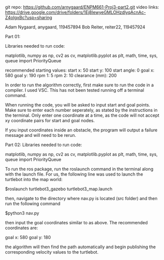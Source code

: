 git repo: https://github.com/arnygaard/ENPM661-Proj3-part2.git
video links: https://drive.google.com/drive/folders/1Ej8IewyeGMLOHzdlyqAcnAc-Z4oIgxBc?usp=sharing

Adam Nygaard, anygaard, 119457894
Bob Reiter, reiter22, 119457924

Part 01:

Libraries needed to run code:

matplotlib, numpy as np, cv2 as cv, matplotlib.pyplot as plt, math, time, sys, queue import PriorityQueue

recommended starting values:
start x: 50
start y: 100
start angle: 0
goal x: 580
goal y: 190
rpm 1: 5
rpm 2: 10
clearance (mm): 200

In order to run the algorithm correctly, first make sure to run the code in a compiler. I used VSC. This has not been tested running off a terminal command.

When running the code, you will be asked to input start and goal points. Make sure to enter each number seperately, as stated by the instructions in the terminal. Only enter one coordinate at a time, as the code will not accept xy coordinate pairs for start and goal nodes.

If you input coordinates inside an obstacle, the program will output a failure message and will need to be rerun.


Part 02:
Libraries needed to run code:

matplotlib, numpy as np, cv2 as cv, matplotlib.pyplot as plt, math, time, sys, queue import PriorityQueue

To run the ros package, run the roslaunch command in the terminal along with the launch file. For us, the following line was used to launch the turtlebot into the map world:

$roslaunch turtlebot3_gazebo turtlebot3_map.launch

then, navigate to the directory where nav.py is located (src folder) and then run the following command

$python3 nav.py

then input the goal coordinates similar to as above. The recommended coordinates are:

goal x: 580
goal y: 180

the algorithm will then find the path automatically and begin publishing the corresponding velocity values to the turtlebot.
